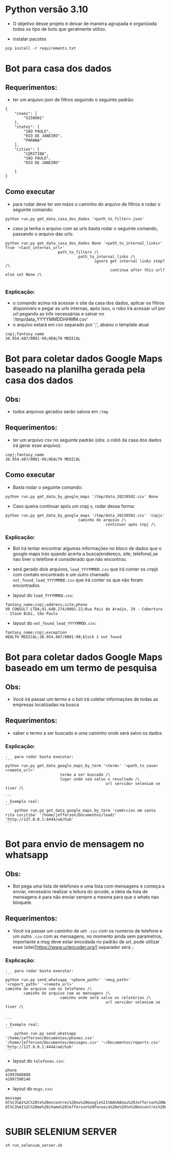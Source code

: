 # Python versão 3.10
- O objetivo desse projeto é deixar de maneira agrupada e organizada todos os tipo de bots que geralmente utilizo.


- instalar pacotes
```
pip install -r requirements.txt
```

# Bot para casa dos dados
## Requerimentos:
- ter um arquivo json de filtros seguindo o seguinte padrão:
```
{
    "cnaes": [
        "5250801"
    ],
    "states": [
        "SÃO PAULO",
        "RIO DE JANEIRO",
        "PARANA"
    ],
    "cities": [
        "CURITIBA",
        "SÃO PAULO",
        "RIO DE JANEIRO"

    ]
}
```

## Como executar
- para rodar deve ter em mãos o caminho do arquivo de filtros e rodar o seguinte comando:
```
python run.py get_data_casa_dos_dados '<path_to_filter>.json'
```
- caso ja tenha o arquivo com as urls basta rodar o seguinte comando, passando o arquivo das urls:
```
python run.py get_data_casa_dos_dados None '<path_to_internal_links>' True '<last_internal_url>'
                       path_to_filters /\
                                path_to_internal_links /\
                                       ignore get internal links step? /\
                                              continue after this url? else set None /\
                                       
```

### Explicação:
- o comando acima irá acessar o site da casa dos dados, aplicar os filtros disponiveis e pegar as urls internas, após isso, o robo irá acessar url por url pegando as info necessárias e salvar no '/tmp/data_YYYYMMDDHHMM.csv'
- o arquivo estará em csv separado por ';', abaixo o template atual
```
cnpj;fantasy_name
36.954.487/0001-99;HEALTH MEDICAL

```

# Bot para coletar dados Google Maps baseado na planilha gerada pela casa dos dados

## Obs:
- todos arquivos gerados serão salvos em `/tmp`
## Requerimentos:
- ter um arquivo csv no seguinte padrão (obs: o robô da casa dos dados irá gerar esse arquivo):
```
cnpj;fantasy_name
36.954.487/0001-99;HEALTH MEDICAL
```
## Como executar
- Basta rodar o seguinte comando:
```
python run.py get_data_by_google_maps '/tmp/data_20230502.csv' None
```
- Caso queira continuar após um cnpj x, rodar dessa forma:
```
python run.py get_data_by_google_maps '/tmp/data_20230502.csv' 'cnpjx'
                                caminho do arquivo /\
                                            continuar após cnpj /\     
```



### Explicação:
- Bot irá tentar encontrar algumas informações no bloco de dados que o google maps trás quando acerta a busca(endereço, site, telefone),se nao tiver o telefone é considerado que não encontrou.
- será gerado dois arquivos, `lead_YYYYMMDD.csv` que irá conter os cnpjs com contato encontrado e um outro chamado `not_found_lead_YYYYMMDD.csv` que irá conter os que não foram encontrados. 

- layout do `lead_YYYYMMDD.csv`:
```
fantasy_name;cnpj;address;site;phone
VR CONSULT LTDA;41.640.274/0001-22;Rua Pais de Araújo, 29 - Cobertura - Itaim Bibi, São Paulo -
```
- layout do `not_found_lead_YYYYMMDD.csv`:
```
fantasy_name;cnpj;exception
HEALTH MEDICAL;36.954.487/0001-99;block 1 not found
```


# Bot para coletar dados Google Maps baseado em um termo de pesquisa

## Obs:
 - Você irá passar um termo e o bot irá coletar informações de todas as empresas localizadas na busca
## Requerimentos:
 - saber o termo a ser buscado e uma caminho onde será salvo os dados
### Explicação:
    -   para rodar basta executar: 
    ```
    python run.py get_data_google_maps_by_term '<term>' '<path_to_save> <remote_url>'
                            termo a ser buscado /\
                            lugar onde seá salvo o resultado /\
                                                url servidor selenium se tiver /\

    ```
    - Exemplo real:
    ```
        python run.py get_data_google_maps_by_term 'comércios em santa rita curitiba' '/home/jefferson/Documentos/lead/' 'http://127.0.0.1:4444/wd/hub'
    ```


# Bot para envio de mensagem no whatsapp

## Obs:
 - Bot pega uma lista de telefones e uma lista com mensagens e começa a enviar, necessário realizar a leitura do qrcode, a ideia da lista de mensagens é para não enviar sempre a mesma para que o whats nao bloqueie.
## Requerimentos: 
 - Você irá passar um caminho de um `.csv` com os numeros de telefone e um outro `.csv` com as mensagens, no momento ainda sem parametros, importante a msg deve estar encodada no padrão de url, pode utilizar esse (site)[https://www.urlencoder.org/]
 separador será `;`
### Explicação:
    -   para rodar basta executar: 
    ```
    python run.py send_whatsapp '<phone_path>' '<msg_path>' '<report_path>' '<remote_url>'
    caminho do arquivo com os telefones /\
            caminho do arquivo com as mensagens /\
                            caminho onde será salvo os relatórios /\
                                                url servidor selenium se tiver /\


    ```
    - Exemplo real:
    ```
        python run.py send_whatsapp '/home/jefferson/Documentos/phones.csv' '/home/jefferson/Documentos/messages.csv' '~/Documentos/reports.csv' 'http://127.0.0.1:4444/wd/hub'
    ```

- layout do `telefones.csv`:
```
phone
41997668808
41997308146
```

- layout do `msgs.csv`:
```
message
Ol%C3%A1%2C%20te%20encontrei%20no%20Google%21%0A%0ASou%20Jefferson%20Nunes%20Fonseca%2C%20especialista%20em%20solu%C3%A7%C3%B5es%20tecnol%C3%B3gicas.%20Estou%20validando%20uma%20ideia%20para%20criar%20meu%20pr%C3%B3prio%20neg%C3%B3cio%20e%20gostaria%20da%20sua%20opini%C3%A3o.%0A%0APoderia%20responder%20a%20algumas%20perguntas%20r%C3%A1pidas%3F%20Criei%20um%20formul%C3%A1rio%20no%20Google%20Forms%20para%20entender%20melhor%20as%20necessidades%20e%20desafios%20enfrentados%20por%20profissionais%20como%20voc%C3%AA.%0A%0ALevar%C3%A1%20menos%20de%201%20minuto%20do%20seu%20tempo.%20Acesse%20o%20formul%C3%A1rio%20aqui%3A%20https%3A%2F%2Fforms.gle%2FY17vZAshHwNjBpAz5.%0A%0ASua%20contribui%C3%A7%C3%A3o%20ser%C3%A1%20muito%20valiosa%20para%20moldar%20meu%20projeto.%20Agrade%C3%A7o%20antecipadamente%21%0A%0AAtenciosamente%2C%0A%0AJefferson%20Nunes%20Fonseca
Ol%C3%A1%2C%20me%20chamo%20Jefferson%20Fonseca%20e%20te%20encontrei%20no%20Google%21%0A%0ASou%20especialista%20em%20solu%C3%A7%C3%B5es%20tecnol%C3%B3gicas.%20Estou%20validando%20uma%20ideia%20para%20criar%20meu%20pr%C3%B3prio%20neg%C3%B3cio%20e%20gostaria%20da%20sua%20opini%C3%A3o.%0A%0ALevar%C3%A1%20menos%20de%201%20minuto%20do%20seu%20tempo.%20Acesse%20o%20formul%C3%A1rio%20aqui%3A%20https%3A%2F%2Fforms.gle%2FY17vZAshHwNjBpAz5.%0A%0ASua%20contribui%C3%A7%C3%A3o%20ser%C3%A1%20muito%20valiosa%20para%20moldar%20meu%20projeto.%20Agrade%C3%A7o%20antecipadamente%21


```
# SUBIR SELENIUM SERVER
```
sh run_selenium_server.sh
```